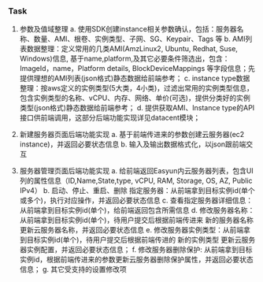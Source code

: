 ### Task

1. 参数及值域整理
    a. 使用SDK创建instance相关参数确认，包括：服务器名称、数量、AMI、根卷、实例类型、子网、SG、Keypair、Tags 等
    b. AMI列表数据整理：定义常用的几类AMI(AmzLinux2, Ubuntu, Redhat, Suse, Windows)信息, 基于name,platform,及其它必要条件筛选出，包含：ImageId，name，Platform details, BlockDeviceMappings 等字段信息；先提供理想的AMI列表(json格式)静态数据给前端参考；
    c. instance type数据整理：按aws定义的实例类型(5大类，4小类)，过滤出常用的实例类型信息，包含实例类型的名称、vCPU、内存、网络、单价(可选)，提供分类好的实例类型(json格式)静态数据给前端参考；
    d. 提供获取AMI、Instance type的API接口供前端调用，这部分后端功能实现详见datacent模块；

2. 新建服务器页面后端功能实现
    a. 基于前端传进来的参数创建云服务器(ec2 instance)，并返回必要状态信息
    b. 输入及输出数据格式化，以json跟前端交互

3. 服务器管理页面后端功能实现
    a. 给前端返回Easyun内云服务器列表，包含UI列的属性信息（ID,Name,State,type, vCPU, RAM, Storage, OS, AZ, Public IPv4）
    b. 启动、停止、重启、删除 指定服务器：从前端拿到目标实例id(单个或多个)，执行对应操作，并返回必要状态信息
    c. 查看指定服务器详细信息：从前端拿到目标实例id(单个)，给前端返回包含所需信息
    d. 修改服务器名称：从前端拿到目标实例id(单个)，待用户提交后根据前端传进来 新的服务器名称 更新云服务器名称，并返回必要状态信息
    e. 修改服务器实例类型：从前端拿到目标实例id(单个)，待用户提交后根据前端传进的 新的实例类型 更新云服务器实例配置，并返回必要状态信息；
    f. 修改服务器删除保护: 从前端拿到目标实例id，根据前端传进来的参数更新云服务器删除保护属性，并返回必要状态信息；
    g. 其它受支持的设置修改项